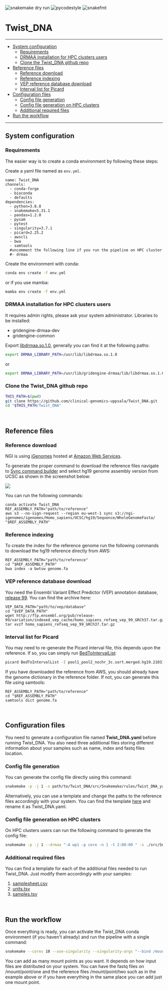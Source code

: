 ![snakemake dry run](https://github.com/clinical-genomics-uppsala/Twist_DNA/workflows/snakemake%20dry%20run/badge.svg?branch=develop)
![pycodestyle](https://github.com/clinical-genomics-uppsala/Twist_DNA/workflows/pycodestyle/badge.svg?branch=develop)
![snakefmt](https://github.com/clinical-genomics-uppsala/Twist_DNA/workflows/snakefmt/badge.svg?branch=develop)

# Twist_DNA

***********************

- [System configuration](#system-configuration)
	- [Requirements](#requirements)
	- [DRMAA installation for HPC clusters users](#drmaa-installation-for-hpc-clusters-users)
	- [Clone the Twist_DNA github repo](#clone-the-twist_dna-github-repo)
- [Reference files](#reference-files)
	- [Reference download](#reference-download)
	- [Reference indexing](#reference-indexing)
	- [VEP reference database download](#vep-reference-database-download)
	- [Interval list for Picard](#interval-list-for-Picard)
- [Configuration files](#configuration-files)
	- [Config file generation](#config-file-generation)
	- [Config file generation on HPC clusters](#config-file-generation-on-hpc-clusters)
	- [Additional required files](#additional-required-files)
- [Run the workflow](#run-the-workflow)

***********************

## System configuration

### Requirements
The easier way is to create a conda environment by following these steps:

Create a yaml file named as `env.yml`.

```yaml=
name: Twist_DNA
channels:
  - conda-forge
  - bioconda
  - defaults
dependencies:
  - python=3.8.8
  - snakemake=5.31.1
  - pandas=1.2.0
  - pysam
  - pytest
  - singularity=3.7.1
  - picard=2.25.2
  - awscli
  - bwa
  - samtools
  #uncomment the following line if you run the pipeline on HPC cluster
  #- drmaa
```

Create the environment with conda:

```bash
conda env create -f env.yml
```

or if you use mamba:

```bash 
mamba env create -f env.yml
```


### DRMAA installation for HPC clusters users
It requires admin rights, please ask your system administrator. 
Libraries to be installed:

- gridengine-drmaa-dev
- gridengine-common


Export [libdrmaa.so.1.0](https://github.com/pygridtools/drmaa-python 'DRMAA Python'), generally you can find it at the following paths:

```bash
export DRMAA_LIBRARY_PATH=/usr/lib/libdrmaa.so.1.0
```

or

```bash
export DRMAA_LIBRARY_PATH=/usr/lib/gridengine-drmaa/lib/libdrmaa.so.1.0
```

### Clone the Twist_DNA github repo

```bash
THIS_PATH=$(pwd)
git clone https://github.com/clinical-genomics-uppsala/Twist_DNA.git
cd "$THIS_PATH/Twist_DNA"
```
<br>


## Reference files

### Reference download
NGI is using [iGenomes](https://github.com/ewels/AWS-iGenomes 'GitHub repository') hosted at [Amazon Web Services](https://aws.amazon.com/?nc2=h_lg 'Amazon Web Services').

To generate the proper command to download the reference files navigate to [Sync command builder](https://ewels.github.io/AWS-iGenomes/ 'Command builder direct link') and select hg19 genome assembly version from UCSC as shown in the screenshot below:

![](https://i.imgur.com/2jaWPAR.png)

You can run the following commands:

```bash=
conda activate Twist_DNA
REF_ASSEMBLY_PATH="path/to/reference"
aws s3 --no-sign-request --region eu-west-1 sync s3://ngi-igenomes/igenomes/Homo_sapiens/UCSC/hg19/Sequence/WholeGenomeFasta/ "$REF_ASSEMBLY_PATH"
```

### Reference indexing
To create the index for the reference genome run the following commands to download the hg19 reference directly from AWS:

```bash=
REF_ASSEMBLY_PATH="path/to/reference"
cd "$REF_ASSEMBLY_PATH"
bwa index -a bwtsw genome.fa
```

### VEP reference database download
You need the Ensembl Variant Effect Predictor (VEP) annotation database, [release 99](http://ftp.ensembl.org/pub/release-99/variation/indexed_vep_cache/ 'VEP release-99'). You can find the archive here:

```bash=
VEP_DATA_PATH="path/to/vep/database"
cd "$VEP_DATA_PATH"
wget http://ftp.ensembl.org/pub/release-99/variation/indexed_vep_cache/homo_sapiens_refseq_vep_99_GRCh37.tar.gz
tar xvzf homo_sapiens_refseq_vep_99_GRCh37.tar.gz
```

### Interval list for Picard
You may need to re-generate the Picard interval file, this depends upon the reference. If so, you can simply run [BedToIntervalList](https://gatk.broadinstitute.org/hc/en-us/articles/360036883931-BedToIntervalList-Picard- 'Picard BedToIntervalList'):

```bash
picard BedToIntervalList -I pool1_pool2_nochr_3c.sort.merged.hg19.210311.met.annotated.bed -O pool1_pool2_nochr_3c.sort.merged.padded20.hg19.210311.met.annotated.interval_list -SD genome.dict
```

If you have downloaded the reference from AWS, you should already have the genome dictionary in the reference folder. If not, you can generate this file using samtools:

```bash=
REF_ASSEMBLY_PATH="path/to/reference"
cd "$REF_ASSEMBLY_PATH"
samtools dict genome.fa
```
<br>

## Configuration files
You need to generate a configuration file named **Twist_DNA.yaml** before running Twist_DNA. You also need three additional files storing different information about your samples such as name, index and fastq files location.


### Config file generation
You can generate the config file directly using this command:

```bash
snakemake -p -j 1 -s path/to/Twist_DNA/src/Snakemake/rules/Twist_DNA_yaml/Twist_DNA_yaml.smk
```

Alternatively, you can use a template and change the paths to the reference files accordingly with your system. You can find the template [here](https://github.com/clinical-genomics-uppsala/Twist_DNA/blob/develop/Config/Pipeline/configdefaults201012.yaml 'Twist_DNA.yaml example') and rename it as Twist_DNA.yaml.


### Config file generation on HPC clusters
On HPC clusters users can run the following command to generate the config file:

```bash
snakemake -p -j 1 --drmaa "-A wp1 -p core -n 1 -t 2:00:00 " -s ./src/Snakemake/rules/Twist_DNA_yaml/Twist_DNA_yaml.smk
```

### Additional required files
You can find a template for each of the additional files needed to run Twist_DNA. Just modify them accordingly with your samples:

1. [samplesheet.csv](https://github.com/clinical-genomics-uppsala/Twist_DNA/blob/develop/tests/workflow_dry_run/twist_dna/samplesheet.csv 'samplesheet.csv example')
2. [units.tsv](https://github.com/clinical-genomics-uppsala/Twist_DNA/blob/develop/tests/workflow_dry_run/twist_dna/units.tsv 'units.tsv example')
3. [samples.tsv](https://github.com/clinical-genomics-uppsala/Twist_DNA/blob/develop/tests/workflow_dry_run/twist_dna/samples.tsv 'samples.tsv example')

<br>

## Run the workflow
Once everything is ready, you can activate the Twist_DNA conda environment (if you haven't already) and run the pipeline with a single command:

```bash
snakemake --cores 10 --use-singularity --singularity-args "--bind /mount/point/one --bind /mount/point/two"
```

You can add as many mount points as you want. It depends on how input files are distributed on your system. You can have the fastq files on /mount/point/one and the reference files /mount/point/two such as in the example above or if you have everything in the same place you can add just one mount point.

<br>

